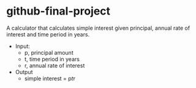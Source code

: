 # github-final-project

A calculator that calculates simple interest given principal, annual rate of interest and time period in years.

* Input:
  * p, principal amount
  * t, time period in years
   * r, annual rate of interest
* Output
   * simple interest = p*t*r
